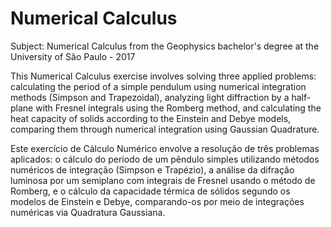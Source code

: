 # Numerical Calculus
Subject: Numerical Calculus from the Geophysics bachelor's degree at the University of São Paulo - 2017

This Numerical Calculus exercise involves solving three applied problems: calculating the period of a simple pendulum using numerical integration methods (Simpson and Trapezoidal), analyzing light diffraction by a half-plane with Fresnel integrals using the Romberg method, and calculating the heat capacity of solids according to the Einstein and Debye models, comparing them through numerical integration using Gaussian Quadrature.

Este exercício de Cálculo Numérico envolve a resolução de três problemas aplicados: o cálculo do período de um pêndulo simples utilizando métodos numéricos de integração (Simpson e Trapézio), a análise da difração luminosa por um semiplano com integrais de Fresnel usando o método de Romberg, e o cálculo da capacidade térmica de sólidos segundo os modelos de Einstein e Debye, comparando-os por meio de integrações numéricas via Quadratura Gaussiana.
